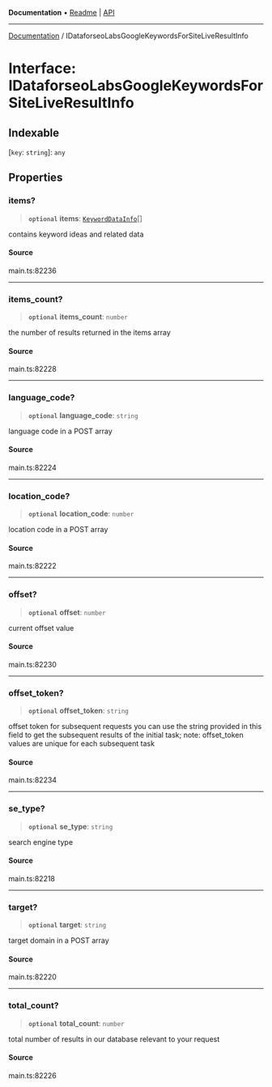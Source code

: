 **Documentation** • [Readme](../README.md) \| [API](../globals.md)

***

[Documentation](../README.md) / IDataforseoLabsGoogleKeywordsForSiteLiveResultInfo

# Interface: IDataforseoLabsGoogleKeywordsForSiteLiveResultInfo

## Indexable

 \[`key`: `string`\]: `any`

## Properties

### items?

> **`optional`** **items**: [`KeywordDataInfo`](../classes/KeywordDataInfo.md)[]

contains keyword ideas and related data

#### Source

main.ts:82236

***

### items\_count?

> **`optional`** **items\_count**: `number`

the number of results returned in the items array

#### Source

main.ts:82228

***

### language\_code?

> **`optional`** **language\_code**: `string`

language code in a POST array

#### Source

main.ts:82224

***

### location\_code?

> **`optional`** **location\_code**: `number`

location code in a POST array

#### Source

main.ts:82222

***

### offset?

> **`optional`** **offset**: `number`

current offset value

#### Source

main.ts:82230

***

### offset\_token?

> **`optional`** **offset\_token**: `string`

offset token for subsequent requests
you can use the string provided in this field to get the subsequent results of the initial task;
note: offset_token values are unique for each subsequent task

#### Source

main.ts:82234

***

### se\_type?

> **`optional`** **se\_type**: `string`

search engine type

#### Source

main.ts:82218

***

### target?

> **`optional`** **target**: `string`

target domain in a POST array

#### Source

main.ts:82220

***

### total\_count?

> **`optional`** **total\_count**: `number`

total number of results in our database relevant to your request

#### Source

main.ts:82226
